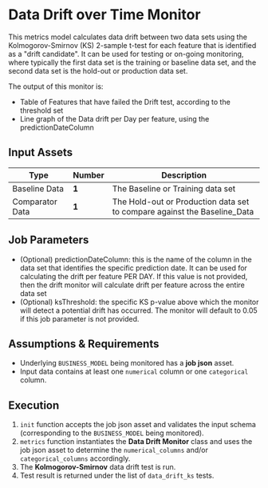 # Data Drift over Time Monitor
This metrics model calculates data drift between two data sets using the Kolmogorov-Smirnov (KS) 2-sample t-test for 
each feature that is identified as a "drift candidate". It can be used for testing or on-going monitoring, where 
typically the first data set is the training or baseline data set, and the second data set is the hold-out or 
production data set. 

The output of this monitor is:
- Table of Features that have failed the Drift test, according to the threshold set
- Line graph of the Data drift per Day per feature, using the predictionDateColumn


## Input Assets

| Type            | Number | Description                                                              |
|-----------------| ------ |--------------------------------------------------------------------------|
| Baseline Data   | **1**  | The Baseline or Training data set                                        |
| Comparator Data | **1**  | The Hold-out or Production data set to compare against the Baseline_Data |

## Job Parameters
- (Optional) predictionDateColumn: this is the name of the column in the data set that identifies the specific prediction date. It can be used for calculating the drift per feature PER DAY. If this value is not provided, then the drift monitor will calculate drift per feature across the entire data set
- (Optional) ksThreshold: the specific KS p-value above which the monitor will detect a potential drift has occurred. The monitor will default to 0.05 if this job parameter is not provided.

## Assumptions & Requirements
- Underlying `BUSINESS_MODEL` being monitored has a **job json** asset.
- Input data contains at least one `numerical` column or one `categorical` column.


## Execution
1. `init` function accepts the job json asset and validates the input schema (corresponding to the `BUSINESS_MODEL` being monitored).
2. `metrics` function instantiates the **Data Drift Monitor** class and uses the job json asset to determine the `numerical_columns` and/or `categorical_columns` accordingly.
3. The **Kolmogorov-Smirnov** data drift test is run.
4. Test result is returned under the list of `data_drift_ks` tests.
